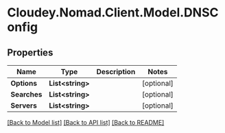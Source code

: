 # Cloudey.Nomad.Client.Model.DNSConfig

## Properties

Name | Type | Description | Notes
------------ | ------------- | ------------- | -------------
**Options** | **List&lt;string&gt;** |  | [optional] 
**Searches** | **List&lt;string&gt;** |  | [optional] 
**Servers** | **List&lt;string&gt;** |  | [optional] 

[[Back to Model list]](../README.md#documentation-for-models) [[Back to API list]](../README.md#documentation-for-api-endpoints) [[Back to README]](../README.md)

